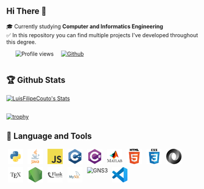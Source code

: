 
## Hi There 👋 
:mortar_board: Currently studying **Computer and Informatics Engineering** <br>
:white_check_mark: In this repository you can find multiple projects I've developed throughout this degree.

&nbsp; &nbsp; &nbsp; ![Profile views](https://gpvc.arturio.dev/LuisFilipeCouto) &nbsp; &nbsp; [![Github](https://img.shields.io/github/followers/LuisFilipeCouto?label=Follow&style=social)](https://github.com/LuisFilipeCouto)
<br>
<br>

## :trophy: Github Stats
<a href="https://ra1nbow.xyz">
  <img align="center" src="https://github-readme-stats.anuraghazra1.vercel.app/api?username=LuisFilipeCouto&count_private=true&hide=issues,prs&custom_title=My Github Stats&show_icons=true&theme=tokyonight" alt="LuisFilipeCouto's Stats" />
</a>
<br>
<br>

[![trophy](https://github-profile-trophy.vercel.app/?username=LuisFilipeCouto&title=MultipleLang&title=Followers&title=Stars&title=Repositories&title=Commits&theme=tokyonight)](https://github.com/ryo-ma/github-profile-trophy) 


## 🧰 Language and Tools
<p align="left">
  
<img src="https://raw.githubusercontent.com/github/explore/80688e429a7d4ef2fca1e82350fe8e3517d3494d/topics/python/python.png" alt="Python" height="40" style="vertical-align:top; margin:4px">
  
<img src="https://raw.githubusercontent.com/github/explore/5b3600551e122a3277c2c5368af2ad5725ffa9a1/topics/java/java.png" alt="Java" height="40" style="vertical-align:top; margin:4px">
  
<img src="https://raw.githubusercontent.com/github/explore/80688e429a7d4ef2fca1e82350fe8e3517d3494d/topics/javascript/javascript.png" alt="Javascript" height="40" style="vertical-align:top; margin:4px">
  
<img src="https://raw.githubusercontent.com/github/explore/180320cffc25f4ed1bbdfd33d4db3a66eeeeb358/topics/cpp/cpp.png" alt="C++" height="40" style="vertical-align:top; margin:4px">
  
<img src="https://raw.githubusercontent.com/devicons/devicon/master/icons/csharp/csharp-original.svg" alt="C#" height="40" style="vertical-align:top; margin:4px">
  
<img src="https://raw.githubusercontent.com/github/explore/80688e429a7d4ef2fca1e82350fe8e3517d3494d/topics/matlab/matlab.png" alt="MATLAB" height="40" style="vertical-align:top; margin:4px">  
  
<img src="https://raw.githubusercontent.com/github/explore/80688e429a7d4ef2fca1e82350fe8e3517d3494d/topics/html/html.png" alt="HTML" height="40" style="vertical-align:top; margin:4px">  
  
<img src="https://raw.githubusercontent.com/github/explore/80688e429a7d4ef2fca1e82350fe8e3517d3494d/topics/css/css.png" alt="CSS" height="40" style="vertical-align:top; margin:4px">  
 
<img src="https://raw.githubusercontent.com/github/explore/80688e429a7d4ef2fca1e82350fe8e3517d3494d/topics/json/json.png" alt="JSON" height="40" style="vertical-align:top; margin:4px">   
  
<img src="https://raw.githubusercontent.com/github/explore/66e4a32f59558ad7852fca3eee52b5838a5b3cc8/topics/tex/tex.png" alt="TeX" height="40" style="vertical-align:top; margin:4px"> 

<img src="https://raw.githubusercontent.com/github/explore/80688e429a7d4ef2fca1e82350fe8e3517d3494d/topics/nodejs/nodejs.png" alt="nodejs" height="40" style="vertical-align:top; margin:4px"> 

<img src="https://raw.githubusercontent.com/github/explore/80688e429a7d4ef2fca1e82350fe8e3517d3494d/topics/flask/flask.png" alt="Flask" height="40" style="vertical-align:top; margin:4px"> 

<img src="https://raw.githubusercontent.com/github/explore/80688e429a7d4ef2fca1e82350fe8e3517d3494d/topics/mysql/mysql.png" alt="MySQL" height="40" style="vertical-align:top; margin:4px">   

<img src="https://avatars.githubusercontent.com/u/2739187?s=200&v=4" alt="GNS3" height="40" style="vertical-align:top; margin:4px"> 
  
<img src="https://raw.githubusercontent.com/github/explore/bbd48b997e8d0bef63f676eca4da5e1f76487b56/topics/visual-studio-code/visual-studio-code.png" alt="VisualStudioCode" height="40" style="vertical-align:top; margin:4px"> 

</p>

